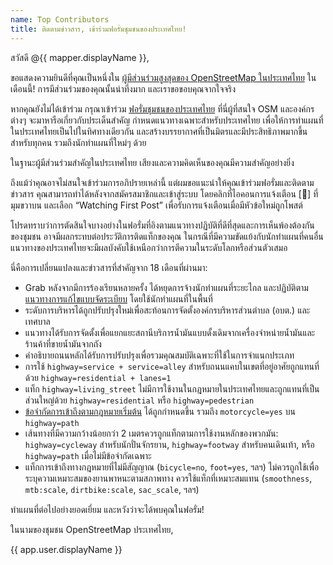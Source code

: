 ```yaml
---
name: Top Contributors
title: ติดตามข่าวสาร, เข้าร่วมฟอรั่มชุมชนของประเทศไทย!
---
```


สวัสดี @{{ mapper.displayName }},

ขอแสดงความยินดีที่คุณเป็นหนึ่งใน [ผู้มีส่วนร่วมสูงสุดของ OpenStreetMap ในประเทศไทย](https://osmstats.neis-one.org/?item=countries&country=Thailand) ในเดือนนี้! การมีส่วนร่วมของคุณนั้นน่าทึ่งมาก และเราขอขอบคุณจากใจจริง

หากคุณยังไม่ได้เข้าร่วม กรุณาเข้าร่วม [ฟอรั่มชุมชนของประเทศไทย](https://community.openstreetmap.org/c/communities/th/53) ที่นี่ผู้ที่สนใจ OSM และองค์กรต่างๆ จะมาหารือเกี่ยวกับประเด็นสำคัญ กำหนดแนวทางเฉพาะสำหรับประเทศไทย เพื่อให้การทำแผนที่ในประเทศไทยเป็นไปในทิศทางเดียวกัน และสร้างบรรยากาศที่เป็นมิตรและมีประสิทธิภาพมากขึ้นสำหรับทุกคน รวมถึงนักทำแผนที่ใหม่ๆ ด้วย

ในฐานะผู้มีส่วนร่วมสำคัญในประเทศไทย เสียงและความคิดเห็นของคุณมีความสำคัญอย่างยิ่ง

ถึงแม้ว่าคุณอาจไม่สนใจเข้าร่วมการอภิปรายเหล่านี้ แต่ผมขอแนะนำให้คุณเข้าร่วมฟอรั่มและติดตามข่าวสาร คุณสามารถทำได้หลังจากสมัครสมาชิกและเข้าสู่ระบบ โดยคลิกที่ไอคอนการแจ้งเตือน [🔔] ที่มุมขวาบน และเลือก “Watching First Post” เพื่อรับการแจ้งเตือนเมื่อมีหัวข้อใหม่ถูกโพสต์

โปรดทราบว่าการตัดสินใจบางอย่างในฟอรั่มที่อิงตามแนวทางปฏิบัติที่ดีที่สุดและการเห็นพ้องต้องกันของชุมชน อาจมีผลกระทบต่อประวัติการติดแท็กของคุณ ในกรณีที่มีความขัดแย้งกับนักทำแผนที่คนอื่น แนวทางของประเทศไทยจะมีผลบังคับใช้เหนือกว่าการตีความในระดับโลกหรือส่วนตัวเสมอ

นี่คือการเปลี่ยนแปลงและข่าวสารที่สำคัญจาก 18 เดือนที่ผ่านมา:

- Grab หลังจากมีการร้องเรียนหลายครั้ง ได้หยุดการจ้างนักทำแผนที่ระยะไกล และปฏิบัติตาม [แนวทางการแก้ไขแบบจัดระเบียบ](https://osmfoundation.org/wiki/Organised_Editing_Guidelines) โดยใช้นักทำแผนที่ในพื้นที่
- ระดับการบริหารได้ถูกปรับปรุงใหม่เพื่อสะท้อนการจัดตั้งองค์กรบริหารส่วนตำบล (อบต.) และเทศบาล
- แนวทางได้รับการจัดตั้งเพื่อแยกแยะสถานีบริการน้ำมันแบบดั้งเดิมจากเครื่องจำหน่ายน้ำมันและร้านค้าที่ขายน้ำมันจากถัง
- คำอธิบายถนนหลักได้รับการปรับปรุงเพื่อรวมคุณสมบัติเฉพาะที่ใช้ในการจำแนกประเภท
- การใช้ `highway=service + service=alley` สำหรับถนนแคบในเขตที่อยู่อาศัยถูกแทนที่ด้วย `highway=residential + lanes=1`
- แท็ก `highway=living_street` ไม่มีการใช้งานในกฎหมายในประเทศไทยและถูกแทนที่เป็นส่วนใหญ่ด้วย `highway=residential` หรือ `highway=pedestrian`
- [ข้อจำกัดการเข้าถึงตามกฎหมายเริ่มต้น](https://wiki.openstreetmap.org/wiki/OSM_tags_for_routing/Access_restrictions#Thailand) ได้ถูกกำหนดขึ้น รวมถึง `motorcycle=yes` บน `highway=path`
- เส้นทางที่มีความกว้างน้อยกว่า 2 เมตรควรถูกแท็กตามการใช้งานหลักของพวกมัน: `highway=cycleway` สำหรับนักปั่นจักรยาน, `highway=footway` สำหรับคนเดินเท้า, หรือ `highway=path` เมื่อไม่มีข้อจำกัดเฉพาะ
- แท็กการเข้าถึงทางกฎหมายที่ไม่มีสัญญาณ (`bicycle=no`, `foot=yes`, ฯลฯ) ไม่ควรถูกใช้เพื่อระบุความเหมาะสมของยานพาหนะตามสภาพทาง ควรใช้แท็กที่เหมาะสมแทน (`smoothness`, `mtb:scale`, `dirtbike:scale`, `sac_scale`, ฯลฯ)

ทำแผนที่ต่อไปอย่างยอดเยี่ยม และหวังว่าจะได้พบคุณในฟอรั่ม!

ในนามของชุมชน OpenStreetMap ประเทศไทย,

{{ app.user.displayName }}